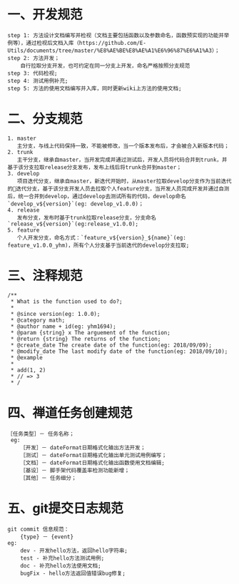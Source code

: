 # 一、开发规范
    step 1: 方法设计文档编写并检视（文档主要包括函数以及参数命名，函数预实现的功能并举例等），通过检视后文档入库（https://github.com/E-Utils/documents/tree/master/%E8%AE%BE%E8%AE%A1%E6%96%87%E6%A1%A3）；
    step 2: 方法开发；
        自行拉取分支开发，也可约定在同一分支上开发，命名严格按照分支规范
    step 3: 代码检视;
    step 4: 测试用例补充;
    step 5: 方法的使用文档编写并入库，同时更新wiki上方法的使用文档;

# 二、分支规范
    1. master
       主分支，与线上代码保持一致，不能被修改，当一个版本发布后，才会被合入新版本代码；
    2. trunk
       主干分支，继承自master，当开发完成并通过测试后，开发人员将代码合并到trunk，并基于该分支拉取release分支发布，发布上线后将trunk合并到master；
    3. develop
       项目迭代分支，继承自master，新迭代开始时，从master拉取develop分支作为当前迭代的迭代分支，基于该分支开发人员去拉取个人feature分支，当开发人员完成开发并通过自测后，统一合并到develop，通过develop去测试所有的代码，develop命名`develop_v${version}`(eg: develop_v1.0.0)；
    4. release
       发布分支，发布时基于trunk拉取release分支，分支命名`release_v${version}`(eg:release_v1.0.0);
    5. feature
       个人开发分支，命名方式：`feature_v${version}_${name}`(eg: feature_v1.0.0_yhm)，所有个人分支基于当前迭代的develop分支拉取;

# 三、注释规范
    /**
     * What is the function used to do?;
     * 
     * @since version(eg: 1.0.0);
     * @category math;
     * @author name + id(eg: yhm1694);
     * @param {string} x The arguement of the function;
     * @return {string} The returns of the function;
     * @create_date The create date of the function(eg: 2018/09/09);
     * @modify_date The last modify date of the function(eg: 2018/09/10);
     * @example
     *
     * add(1, 2)
     * // => 3 
     * /

# 四、禅道任务创建规范
    ［任务类型］－ 任务名称；
     eg:
        ［开发］－ dateFormat日期格式化输出方法开发；
        ［测试］－ dateFormat日期格式化输出单元测试用例编写；
        ［文档］－ dateFormat日期格式化输出函数使用文档编辑;
        ［基设］－ 脚手架代码覆盖率检测功能新增；
        ［其他］－ 任务细分；

# 五、git提交日志规范
    git commit 信息规范：
        {type} － {event}
    eg:
        dev - 开发hello方法，返回hello字符串;
        test - 补充hello方法测试用例;
        doc - 补充hello方法使用文档;
        bugFix - hello方法返回值错误bug修复; 




